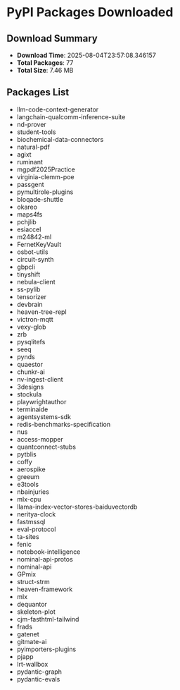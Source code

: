# PyPI Packages Downloaded

## Download Summary
- **Download Time**: 2025-08-04T23:57:08.346157
- **Total Packages**: 77
- **Total Size**: 7.46 MB

## Packages List
- llm-code-context-generator
- langchain-qualcomm-inference-suite
- nd-prover
- student-tools
- biochemical-data-connectors
- natural-pdf
- agixt
- ruminant
- mgpdf2025Practice
- virginia-clemm-poe
- passgent
- pymultirole-plugins
- bloqade-shuttle
- okareo
- maps4fs
- pchjlib
- esiaccel
- m24842-ml
- FernetKeyVault
- osbot-utils
- circuit-synth
- gbpcli
- tinyshift
- nebula-client
- ss-pylib
- tensorizer
- devbrain
- heaven-tree-repl
- victron-mqtt
- vexy-glob
- zrb
- pysqlitefs
- seeq
- pynds
- quaestor
- chunkr-ai
- nv-ingest-client
- 3designs
- stockula
- playwrightauthor
- terminaide
- agentsystems-sdk
- redis-benchmarks-specification
- nus
- access-mopper
- quantconnect-stubs
- pytblis
- coffy
- aerospike
- greeum
- e3tools
- nbainjuries
- mlx-cpu
- llama-index-vector-stores-baiduvectordb
- neritya-clock
- fastmssql
- eval-protocol
- ta-sites
- fenic
- notebook-intelligence
- nominal-api-protos
- nominal-api
- GPmix
- struct-strm
- heaven-framework
- mlx
- dequantor
- skeleton-plot
- cjm-fasthtml-tailwind
- frads
- gatenet
- gitmate-ai
- pyimporters-plugins
- pjapp
- lrt-wallbox
- pydantic-graph
- pydantic-evals
